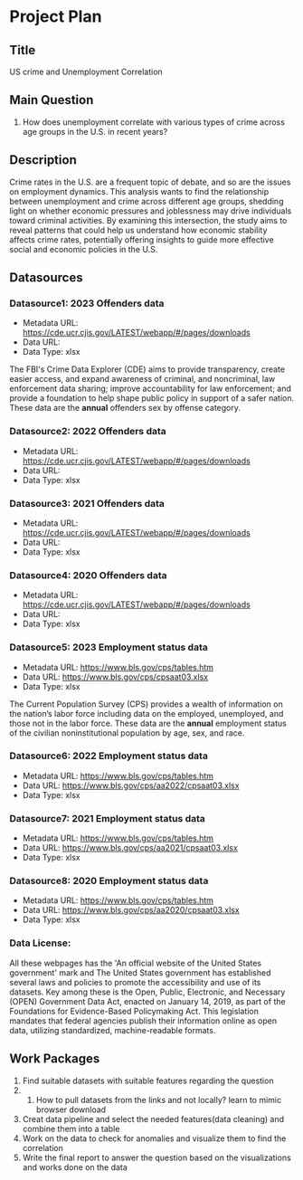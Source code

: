 # Project Plan

## Title
<!-- Give your project a short title. -->
US crime and Unemployment Correlation

## Main Question

<!-- Think about one main question you want to answer based on the data. -->
1. How does unemployment correlate with various types of crime across age groups in the U.S. in recent years?

## Description

Crime rates in the U.S. are a frequent topic of debate, and so are the issues on employment dynamics. 
This analysis wants to find the relationship between unemployment and crime across different age groups, 
shedding light on whether economic pressures and joblessness may drive individuals toward criminal activities. 
By examining this intersection, the study aims to reveal patterns that could help us understand how economic stability affects crime rates, 
potentially offering insights to guide more effective social and economic policies in the U.S.


## Datasources

<!-- Describe each datasources you plan to use in a section. Use the prefic "DatasourceX" where X is the id of the datasource. -->

### Datasource1: 2023 Offenders data
* Metadata URL: https://cde.ucr.cjis.gov/LATEST/webapp/#/pages/downloads
* Data URL: 
* Data Type: xlsx

The FBI's Crime Data Explorer (CDE) aims to provide transparency, create easier access, and expand awareness of criminal, 
and noncriminal, law enforcement data sharing; improve accountability for law enforcement; and provide a foundation to help 
shape public policy in support of a safer nation. These data are the **annual** offenders sex by offense category.

### Datasource2: 2022 Offenders data
* Metadata URL: https://cde.ucr.cjis.gov/LATEST/webapp/#/pages/downloads
* Data URL: 
* Data Type: xlsx

### Datasource3: 2021 Offenders data
* Metadata URL: https://cde.ucr.cjis.gov/LATEST/webapp/#/pages/downloads
* Data URL: 
* Data Type: xlsx

### Datasource4: 2020 Offenders data
* Metadata URL: https://cde.ucr.cjis.gov/LATEST/webapp/#/pages/downloads
* Data URL: 
* Data Type: xlsx

### Datasource5: 2023 Employment status data
* Metadata URL: https://www.bls.gov/cps/tables.htm
* Data URL: https://www.bls.gov/cps/cpsaat03.xlsx
* Data Type: xlsx

The Current Population Survey (CPS) provides a wealth of information on the nation’s labor force including data on the employed, 
unemployed, and those not in the labor force. These data are the **annual** employment status of the civilian noninstitutional population 
by age, sex, and race.  

### Datasource6: 2022 Employment status data
* Metadata URL: https://www.bls.gov/cps/tables.htm
* Data URL: https://www.bls.gov/cps/aa2022/cpsaat03.xlsx
* Data Type: xlsx  

### Datasource7: 2021 Employment status data
* Metadata URL: https://www.bls.gov/cps/tables.htm
* Data URL: https://www.bls.gov/cps/aa2021/cpsaat03.xlsx
* Data Type: xlsx  

### Datasource8: 2020 Employment status data
* Metadata URL: https://www.bls.gov/cps/tables.htm
* Data URL: https://www.bls.gov/cps/aa2020/cpsaat03.xlsx
* Data Type: xlsx  

### Data License: 
All these webpages has the 'An official website of the United States government' mark and The United States government has established several 
laws and policies to promote the accessibility and use of its datasets. Key among these is the Open, Public, Electronic, and 
Necessary (OPEN) Government Data Act, enacted on January 14, 2019, as part of the Foundations for Evidence-Based Policymaking Act. 
This legislation mandates that federal agencies publish their information online as open data, utilizing standardized, machine-readable formats.

## Work Packages

<!-- List of work packages ordered sequentially, each pointing to an issue with more details. -->

1. Find suitable datasets with suitable features regarding the question
1. 1. How to pull datasets from the links and not locally? learn to mimic browser download
2. Creat data pipeline and select the needed features(data cleaning) and combine them into a table 
3. Work on the data to check for anomalies and visualize them to find the correlation
4. Write the final report to answer the question based on the visualizations and works done on the data